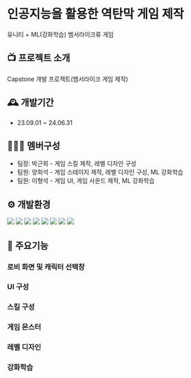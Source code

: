 # 인공지능을 활용한 역탄막 게임 제작
유니티 + ML(강화학습) 뱀서라이크류 게임

## 📺 프로젝트 소개
Capstone 개발 프로젝트(뱀서라이크 게임 제작)

## 🕰️ 개발기간
- 23.09.01 ~ 24.06.31

## 🧑‍🤝‍🧑 멤버구성
- 팀장: 박근희 - 게임 스킬 제작, 레벨 디자인 구성
- 팀원: 양희석 - 게임 스테이지 제작, 레벨 디자인 구성, ML 강화학습
- 팀원: 이형석 - 게임 UI, 게임 사운드 제작, ML 강화학습

## ⚙️ 개발환경
<img src="https://img.shields.io/badge/Unity Editor v2023.1.15f-000000?style=for-the-badge&logo=unity&logoColor=white"> <img src="https://img.shields.io/badge/ML Agent V0.28.0-000000?style=for-the-badge&logo=unity&logoColor=white"> <img src="https://img.shields.io/badge/Unity Package MLAgents: V2.0.1-000000?style=for-the-badge&logo=unity&logoColor=white"> <img src="https://img.shields.io/badge/Python V3.6.4-3776AB?style=for-the-badge&logo=Python&logoColor=white"> <img src="https://img.shields.io/badge/Anaconda3 V5.1.0-44A833?style=for-the-badge&logo=Anaconda&logoColor=white"> <img src="https://img.shields.io/badge/TensorFlow V2.13.0-FF6F00?style=for-the-badge&logo=TensorFlow&logoColor=white"> <img src="https://img.shields.io/badge/PyTorch V1.10.2-EE4C2C?style=for-the-badge&logo=PyTorch&logoColor=white"> <img src="https://img.shields.io/badge/C%23-512BD4?style=for-the-badge&logo=csharp&logoColor=white">



## 🔧 주요기능

### 로비 화면 및 캐릭터 선택창


### UI 구성




### 스킬 구성


### 게임 몬스터 


### 레벨 디자인


### 강화학습
